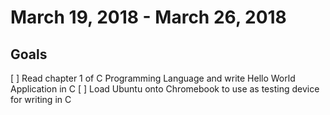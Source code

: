 # March 19, 2018 - March 26, 2018

## Goals

[ ] Read chapter 1 of C Programming Language and write Hello World Application in C
[ ] Load Ubuntu onto Chromebook to use as testing device for writing in C
